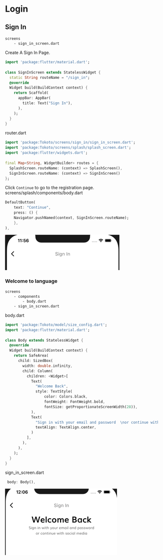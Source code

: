 # Login
## Sign In  
```
screens
    - sign_in_screen.dart
```
Create A Sign In Page.
```dart
import 'package:flutter/material.dart';

class SignInScreen extends StatelessWidget {
  static String routeName = "/sign_in";
  @override
  Widget build(BuildContext context) {
    return Scaffold(
      appBar: AppBar(
        title: Text("Sign In"),
      ),
    );
  }
}
```  
router.dart
```dart
import 'package:Tokoto/screens/sign_in/sign_in_screen.dart';
import 'package:Tokoto/screens/splash/splash_screen.dart';
import 'package:flutter/widgets.dart';

final Map<String, WidgetBuilder> routes = {
  SplashScreen.routeName: (context) => SplashScreen(),
  SignInScreen.routeName: (context) => SignInScreen()
};
```  
Click `Continue` to go to the registration page.
screens/splash/components/body.dart
```dart
DefaultButton(
    text: "Continue",
    press: () {
    Navigator.pushNamed(context, SignInScreen.routeName);
    },
),
```  
![](image/title.png)  

### Welcome to language  
```
screens
    - components
        - body.dart
    - sign_in_screen.dart
```    
body.dart
```dart
import 'package:Tokoto/model/size_config.dart';
import 'package:flutter/material.dart';

class Body extends StatelessWidget {
  @override
  Widget build(BuildContext context) {
    return SafeArea(
      child: SizedBox(
        width: double.infinity,
        child: Column(
          children: <Widget>[
            Text(
              "Welcome Back",
              style: TextStyle(
                  color: Colors.black,
                  fontWeight: FontWeight.bold,
                  fontSize: getProportionateScreenWidth(28)),
            ),
            Text(
              "Sign in with your email and password  \nor continue with social media",
              textAlign: TextAlign.center,
            )
          ],
        ),
      ),
    );
  }
}
```   
sign_in_screen.dart
```dart
 body: Body(),
```  
![](image/welcome.png)
